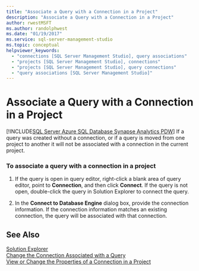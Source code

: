```yaml
---
title: "Associate a Query with a Connection in a Project"
description: "Associate a Query with a Connection in a Project"
author: rwestMSFT
ms.author: randolphwest
ms.date: "01/19/2017"
ms.service: sql-server-management-studio
ms.topic: conceptual
helpviewer_keywords:
  - "connections [SQL Server Management Studio], query associations"
  - "projects [SQL Server Management Studio], connections"
  - "projects [SQL Server Management Studio], query connections"
  - "query associations [SQL Server Management Studio]"
---
```

# Associate a Query with a Connection in a Project
[!INCLUDE[SQL Server Azure SQL Database Synapse Analytics PDW](../includes/applies-to-version/sql-asdb-asdbmi-asa-pdw.md)]
If a query was created without a connection, or if a query is moved from one project to another it will not be associated with a connection in the current project.  
  
### To associate a query with a connection in a project  
  
1.  If the query is open in query editor, right-click a blank area of query editor, point to **Connection**, and then click **Connect**. If the query is not open, double-click the query in Solution Explorer to connect the query.  
  
2.  In the **Connect to Database Engine** dialog box, provide the connection information. If the connection information matches an existing connection, the query will be associated with that connection.  
  
## See Also  
[Solution Explorer](solution-explorer.md)  
[Change the Connection Associated with a Query](change-the-connection-associated-with-a-query.md)  
[View or Change the Properties of a Connection in a Project](view-or-change-the-properties-of-a-connection-in-a-project.md)  
  
